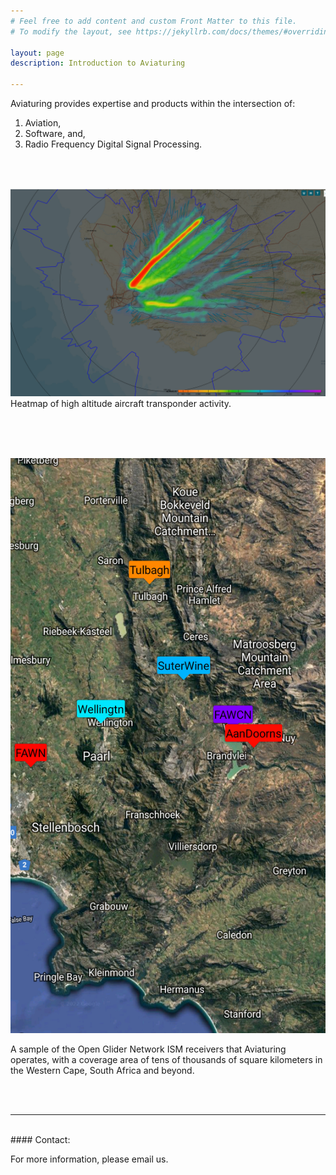 ```yaml
---
# Feel free to add content and custom Front Matter to this file.
# To modify the layout, see https://jekyllrb.com/docs/themes/#overriding-theme-defaults

layout: page
description: Introduction to Aviaturing

---
```


Aviaturing provides expertise and products within the intersection of:

1. Aviation,
1. Software, and,
1. Radio Frequency Digital Signal Processing.
<br>
<br>


![Reception Heatmap](./img/heat.png)
Heatmap of high altitude aircraft transponder activity.


<br>
<br>
<br>

![2h](./img/ogn.jpg)

A sample of the Open Glider Network ISM receivers that Aviaturing operates, with a coverage area
 of tens of thousands of square kilometers in the Western Cape, South Africa and beyond.

<br>
<br>


<hr>
<br>
#### Contact: 

For more information, please email us.


